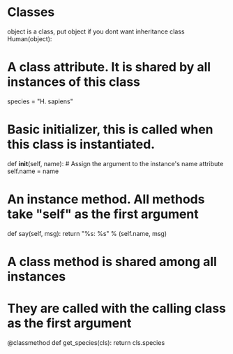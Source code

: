 # Classes
object is a class, put object if you dont want inheritance
class Human(object):


   # A class attribute. It is shared by all instances of this class
   species = "H. sapiens"

   # Basic initializer, this is called when this class is instantiated.
   def __init__(self, name):
  	 	# Assign the argument to the instance's name attribute
  		self.name = name

   # An instance method. All methods take "self" as the first argument
   def say(self, msg):
	   return "%s: %s" % (self.name, msg)

   # A class method is shared among all instances
   # They are called with the calling class as the first argument
   @classmethod 
  def get_species(cls):
        return cls.species